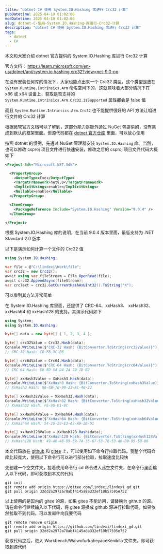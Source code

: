 ```yaml
---
title: "dotnet C# 使用 System.IO.Hashing 库进行 Crc32 计算"
pubDatetime: 2025-04-10 01:02:06
modDatetime: 2025-04-10 01:02:06
slug: dotnet-C-使用-System.IO.Hashing-库进行-Crc32-计算
description: "dotnet C# 使用 System.IO.Hashing 库进行 Crc32 计算"
tags:
  - dotnet
  - C#
---
```





本文和大家介绍 dotnet 官方提供的 System.IO.Hashing 库进行 Crc32 计算

<!--more-->


<!-- CreateTime:2025/04/10 09:02:06 -->

<!-- 发布 -->
<!-- 博客 -->

官方文档： <https://learn.microsoft.com/en-us/dotnet/api/system.io.hashing.crc32?view=net-9.0-pp>

在没有安装任何库的情况下，大家也能点出来一个 Crc32 类型，这个类型是放在 `System.Runtime.Intrinsics.Arm` 命名空间下的，这就意味着大部分情况下在 x86 或 x64 设备上，获取是否支持的 `System.Runtime.Intrinsics.Arm.Crc32.IsSupported` 属性都会是 false 值

而且 `System.Runtime.Intrinsics.Arm.Crc32` 也不能提供很好的 API 方法让咱进行文件的 Crc32 计算

根据微软官方文档可以了解到，这部分能力是额外通过 NuGet 包提供的，没有集成到默认的框架里面。但源代码都在 [dotnet 官方仓库](https://github.com/dotnet/runtime/blob/c81f403737c412942222d13b2753881e62d1e6f7/src/libraries/System.IO.Hashing/src/System/IO/Hashing/Crc32.cs) 里面，可以放心使用

按照 dotnet 的惯例，先通过 NuGet 管理器安装 `System.IO.Hashing` 库。当然，也可以修改 csproj 项目文件进行快速安装，修改之后的 csproj 项目文件代码大概如下

```xml
<Project Sdk="Microsoft.NET.Sdk">

  <PropertyGroup>
    <OutputType>Exe</OutputType>
    <TargetFramework>net9.0</TargetFramework>
    <ImplicitUsings>enable</ImplicitUsings>
    <Nullable>enable</Nullable>
  </PropertyGroup>

  <ItemGroup>
    <PackageReference Include="System.IO.Hashing" Version="9.0.4" />
  </ItemGroup>

</Project>
```

根据 System.IO.Hashing 库的说明，在当前 9.0.4 版本里面，最低支持为 .NET Standard 2.0 版本

以下是演示如何计算一个文件的 Crc32 值

```csharp
using System.IO.Hashing;

var file = @"C:\lindexi\Work\file";
var crc32 = new Crc32();
await using var fileStream = File.OpenRead(file);
await crc32.AppendAsync(fileStream);
var crcText = crc32.GetCurrentHashAsUInt32().ToString("X");
```

可以看到其方法非常简单

在 System.IO.Hashing 库里面，还提供了 CRC-64、xxHash3、 xxHash32、 xxHash64 和 xxHash128 的支持，其演示代码如下

```csharp
using System;
using System.IO.Hashing;

byte[] data = new byte[] { 1, 2, 3, 4 };

byte[] crc32Value = Crc32.Hash(data);
Console.WriteLine($"CRC-32 Hash: {BitConverter.ToString(crc32Value)}");
// CRC-32 Hash: CD-FB-3C-B6

byte[] crc64Value = Crc64.Hash(data);
Console.WriteLine($"CRC-64 Hash: {BitConverter.ToString(crc64Value)}");
// CRC-64 Hash: 58-8D-5A-D4-2A-70-1D-B2

byte[] xxHash3Value = XxHash3.Hash(data);
Console.WriteLine($"XxHash3 Hash: {BitConverter.ToString(xxHash3Value)}");
// XxHash3 Hash: 98-8B-7B-90-33-AC-46-22

byte[] xxHash32Value = XxHash32.Hash(data);
Console.WriteLine($"XxHash32 Hash: {BitConverter.ToString(xxHash32Value)}");
// XxHash32 Hash: FE-96-D1-9C

byte[] xxHash64Value = XxHash64.Hash(data);
Console.WriteLine($"XxHash64 Hash: {BitConverter.ToString(xxHash64Value)}");
// XxHash64 Hash: 54-26-20-E3-A2-A9-2E-D1

byte[] xxHash128Value = XxHash128.Hash(data);
Console.WriteLine($"XxHash128 Hash: {BitConverter.ToString(xxHash128Value)}");
// XxHash128 Hash: 49-A0-48-99-59-7A-35-67-53-76-53-A0-D9-95-5B-86
```

本文代码放在 [github](https://github.com/lindexi/lindexi_gd/tree/32dd2a2972a78abf4145a8a332ef10b57595e752/Workbench/WalwofurkaheyaceKenikila) 和 [gitee](https://gitee.com/lindexi/lindexi_gd/blob/32dd2a2972a78abf4145a8a332ef10b57595e752/Workbench/WalwofurkaheyaceKenikila) 上，可以使用如下命令行拉取代码。我整个代码仓库比较庞大，使用以下命令行可以进行部分拉取，拉取速度比较快

先创建一个空文件夹，接着使用命令行 cd 命令进入此空文件夹，在命令行里面输入以下代码，即可获取到本文的代码

```
git init
git remote add origin https://gitee.com/lindexi/lindexi_gd.git
git pull origin 32dd2a2972a78abf4145a8a332ef10b57595e752
```

以上使用的是国内的 gitee 的源，如果 gitee 不能访问，请替换为 github 的源。请在命令行继续输入以下代码，将 gitee 源换成 github 源进行拉取代码。如果依然拉取不到代码，可以发邮件向我要代码

```
git remote remove origin
git remote add origin https://github.com/lindexi/lindexi_gd.git
git pull origin 32dd2a2972a78abf4145a8a332ef10b57595e752
```

获取代码之后，进入 Workbench/WalwofurkaheyaceKenikila 文件夹，即可获取到源代码
